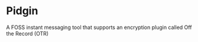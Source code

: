 [Title]: # (Pidgin)
[Order]: # (92)

# Pidgin

A FOSS instant messaging tool that supports an encryption plugin called Off the Record (OTR)